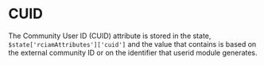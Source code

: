 # CUID

The Community User ID (CUID) attribute is stored in the state,
`$state['rciamAttributes']['cuid']` and the value that contains is based on the
external community ID or on the identifier that userid module generates.
